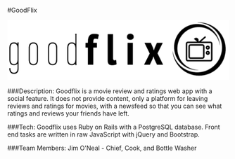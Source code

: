 #GoodFlix

![GoodFlix Logo](app/assets/images/goodflix-logo-2.png)

###Description:
Goodflix is a movie review and ratings web app with a social feature. It does not provide content, only a platform for leaving reviews and ratings for movies, with a newsfeed so that you can see what ratings and reviews your friends have left.

###Tech:
Goodflix uses Ruby on Rails with a PostgreSQL database. Front end tasks are written in raw JavaScript with jQuery and Bootstrap.

###Team Members:
Jim O'Neal - Chief, Cook, and Bottle Washer
